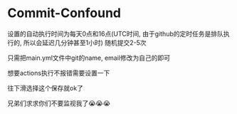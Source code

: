 # Commit-Confound

设置的自动执行时间为每天0点和16点(UTC时间, 由于github的定时任务是排队执行的, 所以会延迟几分钟甚至1小时) 随机提交2-5次

只需把main.yml文件中git的name, email修改为自己的即可

想要actions执行不报错需要设置一下


往下滑选择这个保存就ok了

兄弟们求求你们不要监视我了😭😭😭

